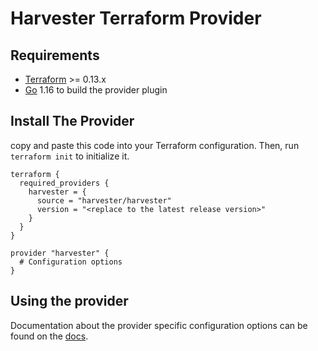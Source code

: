# Harvester Terraform Provider

## Requirements

- [Terraform](https://www.terraform.io/downloads.html) >= 0.13.x
- [Go](https://golang.org/doc/install) 1.16 to build the provider plugin

## Install The Provider

copy and paste this code into your Terraform configuration. Then, run `terraform init` to initialize it.
```hcl
terraform {
  required_providers {
    harvester = {
      source = "harvester/harvester"
      version = "<replace to the latest release version>"
    }
  }
}

provider "harvester" {
  # Configuration options
}
```

## Using the provider

Documentation about the provider specific configuration options can be found on the [docs](https://registry.terraform.io/providers/harvester/harvester/latest/docs).